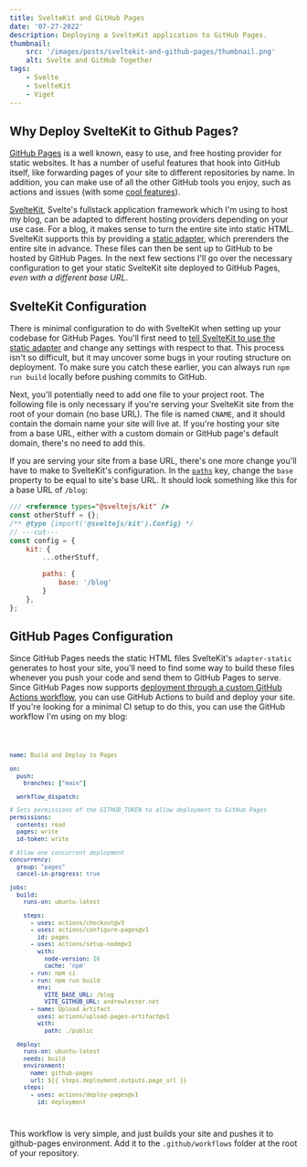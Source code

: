 ```yaml
---
title: SvelteKit and GitHub Pages
date: '07-27-2022'
description: Deploying a SvelteKit application to GitHub Pages.
thumbnail:
    src: '/images/posts/sveltekit-and-github-pages/thumbnail.png'
    alt: Svelte and GitHub Together
tags:
    - Svelte
    - SvelteKit
    - Viget
---
```


<script>
import ImageLink from '$lib/components/ImageLink.svelte';
import Code from '$lib/components/markdown/Code.svelte';
</script>

## Why Deploy SvelteKit to Github Pages?

[GitHub Pages](https://pages.github.com/) is a well known, easy to use, and free hosting provider for static websites. It has a number of useful features that hook into GitHub itself, like forwarding pages of your site to different repositories by name. In addition, you can make use of all the other GitHub tools you enjoy, such as actions and issues (with some [cool features](https://utteranc.es/)).

[SvelteKit](https://kit.svelte.dev/), Svelte's fullstack application framework which I'm using to host my blog, can be adapted to different hosting providers depending on your use case. For a blog, it makes sense to turn the entire site into static HTML. SvelteKit supports this by providing a [static adapter](https://github.com/sveltejs/kit/tree/master/packages/adapter-static), which prerenders the entire site in advance. These files can then be sent up to GitHub to be hosted by GitHub Pages. In the next few sections I'll go over the necessary configuration to get your static SvelteKit site deployed to GitHub Pages, *even with a different base URL*.


## SvelteKit Configuration

There is minimal configuration to do with SvelteKit when setting up your codebase for GitHub Pages. You'll first need to [tell SvelteKit to use the static adapter](https://github.com/sveltejs/kit/tree/master/packages/adapter-static#usage) and change any settings with respect to that. This process isn't so difficult, but it may uncover some bugs in your routing structure on deployment. To make sure you catch these earlier, you can always run `npm run build` locally before pushing commits to GitHub.

Next, you'll potentially need to add one file to your project root. The following file is only necessary if you're serving your SvelteKit site from the root of your domain (no base URL). The file is named `CNAME`, and it should contain the domain name your site will live at. If you're hosting your site from a base URL, either with a custom domain or GitHub page's default domain, there's no need to add this.

If you are serving your site from a base URL, there's one more change you'll have to make to SvelteKit's configuration. In the [`paths`](https://github.com/sveltejs/kit/tree/master/packages/adapter-static#usage) key, change the `base` property to be equal to site's base URL. It should look something like this for a base URL of `/blog`:

```js twoslash {4-7}
/// <reference types="@sveltejs/kit" />
const otherStuff = {};
/** @type {import('@sveltejs/kit').Config} */
// ---cut---
const config = {
    kit: {
        ...otherStuff,

        paths: {
            base: '/blog'
        }
    },
};
```

## GitHub Pages Configuration

Since GitHub Pages needs the static HTML files SvelteKit's `adapter-static` generates to host your site, you'll need to find some way to build these files whenever you push your code and send them to GitHub Pages to serve. Since GitHub Pages now supports [deployment through a custom GitHub Actions workflow](https://docs.github.com/en/pages/getting-started-with-github-pages/configuring-a-publishing-source-for-your-github-pages-site#creating-a-custom-github-actions-workflow-to-publish-your-site), you can use GitHub Actions to build and deploy your site. If you're looking for a minimal CI setup to do this, you can use the GitHub workflow I'm using on my blog:

<Code filename="pages.yml" href="https://gist.github.com/AndrewLester/2d3e6257d932831756226ca9a281d9b5">

```yaml
name: Build and Deploy to Pages

on:
  push:
    branches: ["main"]

  workflow_dispatch:

# Sets permissions of the GITHUB_TOKEN to allow deployment to GitHub Pages
permissions:
  contents: read
  pages: write
  id-token: write

# Allow one concurrent deployment
concurrency:
  group: "pages"
  cancel-in-progress: true

jobs:
  build:
    runs-on: ubuntu-latest

    steps:
      - uses: actions/checkout@v3
      - uses: actions/configure-pages@v1
        id: pages
      - uses: actions/setup-node@v3
        with:
          node-version: 16
          cache: 'npm'
      - run: npm ci
      - run: npm run build
        env:
          VITE_BASE_URL: /blog
          VITE_GITHUB_URL: andrewlester.net
      - name: Upload artifact
        uses: actions/upload-pages-artifact@v1
        with:
          path: ./public

  deploy:
    runs-on: ubuntu-latest
    needs: build
    environment:
      name: github-pages
      url: ${{ steps.deployment.outputs.page_url }}
    steps:
      - uses: actions/deploy-pages@v1
        id: deployment
```

</Code>

This workflow is very simple, and just builds your site and pushes it to github-pages environment. Add it to the `.github/workflows` folder at the root of your repository.
